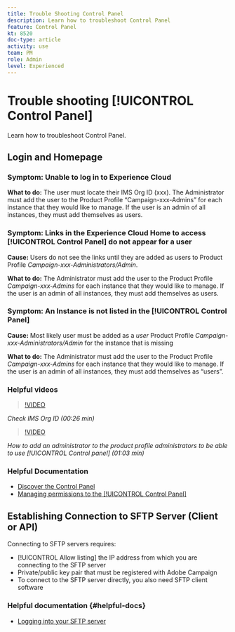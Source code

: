 ```yaml
---
title: Trouble Shooting Control Panel
description: Learn how to troubleshoot Control Panel
feature: Control Panel
kt: 8520
doc-type: article
activity: use
team: PM
role: Admin
level: Experienced
---
```

# Trouble shooting [!UICONTROL Control Panel]

Learn how to troubleshoot Control Panel.

## Login and Homepage

### Symptom: Unable to log in to Experience Cloud

**What to do:**
The user must locate their IMS Org ID (xxx). The Administrator must add the user to the Product Profile “Campaign-xxx-Admins”  for each instance that they would like to manage. If the user is an admin of all instances, they must add themselves as users.

### Symptom: Links in the Experience Cloud Home to access [!UICONTROL Control Panel] do not appear for a user 

**Cause:**
Users do not see the links until they are added as users to Product Profile _Campaign-xxx-Administrators/Admin_.

**What to do:**
The Administrator must add the user to the Product Profile _Campaign-xxx-Admins_  for each instance that they would like to manage. If the user is an admin of all instances, they must add themselves as users. 

### Symptom: An Instance is not listed in the [!UICONTROL Control Panel]

**Cause:**
Most likely user must be added as a *user* Product Profile _Campaign-xxx-Administrators/Admin_ for the instance that is missing

**What to do:**
The Administrator must add the user to the Product Profile _Campaign-xxx-Admins_  for each instance that they would like to manage. If the user is an admin of all instances, they must add themselves as “users”.

### Helpful videos

>[!VIDEO](https://video.tv.adobe.com/v/27183?quality=12)

*Check IMS Org ID (00:26 min)*

>[!VIDEO](https://video.tv.adobe.com/v/27147?quality=12)

*How to add an administrator to the product profile administrators to be able to use [!UICONTROL Control panel] (01:03 min)*

### Helpful Documentation

* [Discover the Control Panel](https://experienceleague.adobe.com/docs/control-panel/using/control-panel-home.html?lang=en)
* [Managing permissions to the [!UICONTROL Control Panel]](https://experienceleague.adobe.com/docs/control-panel/using/control-panel-home.html?lang=en)

## Establishing Connection to SFTP Server (Client or API)

Connecting to SFTP servers requires:

* [!UICONTROL Allow listing] the IP address from which you are connecting to the SFTP server  
* Private/public key pair that must be registered with Adobe Campaign
* To connect to the SFTP server directly, you also need SFTP client software

### Helpful documentation {#helpful-docs}

* [Logging into your SFTP server](https://experienceleague.adobe.com/docs/control-panel/using/control-panel-home.html?lang=en)
